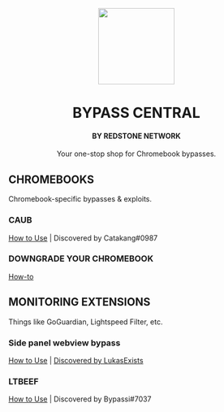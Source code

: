 <p align="center">
  <img src="https://user-images.githubusercontent.com/91223726/228726047-4f8a5030-9f13-4ea2-89c9-5dd6f2f0cd56.png" width="150x">
</p>

<h1 align="center">BYPASS CENTRAL</h1>
<h4 align="center">BY REDSTONE NETWORK</h4>
<p align="center">Your one-stop shop for Chromebook bypasses.</p>

## CHROMEBOOKS
Chromebook-specific bypasses & exploits.

 ### CAUB
[How to Use](https://github.com/red-stone-network/bypass-central/blob/main/chromebooks/caub.md) 
 | Discovered by Catakang#0987
 
 ### DOWNGRADE YOUR CHROMEBOOK
[How-to](https://github.com/red-stone-network/bypass-central/blob/main/chromebooks/downgrade.md) 

## MONITORING EXTENSIONS
Things like GoGuardian, Lightspeed Filter, etc.

### Side panel webview bypass
[How to Use](https://github.com/red-stone-network/bypass-central/blob/main/monitoring-extensions/side-panel.md)
 | [Discovered by LukasExists](https://github.com/lukasexists)
 
### LTBEEF
[How to Use](https://github.com/red-stone-network/bypass-central/blob/main/monitoring-extensions/LTBEEF.md)
 | Discovered by Bypassi#7037
